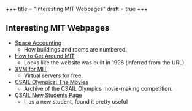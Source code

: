 +++
title = "Interesting MIT Webpages"
draft = true
+++

## Interesting MIT Webpages

- [Space Accounting](https://floorplans.mit.edu/docs-any/wbid.html)
    - How buildings and rooms are numbered.
- [How to Get Around MIT](http://web.mit.edu/21w785/F98/HTG/mit.html)
    - Looks like the website was built in 1998 (inferred from the URL).
- [XVM for MIT](http://xvm.mit.edu)
    - Virtual servers for free.
- [CSAIL Olympics: The Movies](http://projects.csail.mit.edu/olympics/movies/)
    - Archive of the CSAIL Olympics movie-making competition.
- [CSAIL New Students Page](https://www.csail.mit.edu/newstudents)
    - I, as a new student, found it pretty useful

